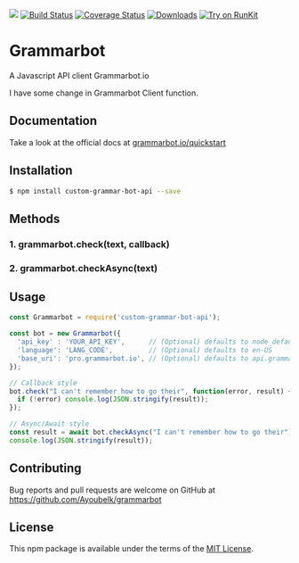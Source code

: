 
[![](https://img.shields.io/npm/v/grammarbot.svg)](https://www.npmjs.com/package/grammarbot)
[![Build Status](https://travis-ci.org/AyoubElk/grammarbot.svg?branch=master)](https://travis-ci.org/AyoubElk/grammarbot)
[![Coverage Status](https://coveralls.io/repos/github/AyoubElk/grammarbot/badge.svg)](https://coveralls.io/github/AyoubElk/grammarbot)
[![Downloads](https://img.shields.io/npm/dm/grammarbot.svg)](https://www.npmjs.com/package/grammarbot)
[![Try on RunKit](https://badge.runkitcdn.com/grammarbot.svg)](https://runkit.com/npm/grammarbot)

# Grammarbot

A Javascript API client Grammarbot.io

I have some change in Grammarbot Client function.


## Documentation

Take a look at the official docs at [grammarbot.io/quickstart](https://www.grammarbot.io/quickstart)


## Installation

```bash
$ npm install custom-grammar-bot-api --save
```


## Methods

### 1. grammarbot.check(text, callback)
### 2. grammarbot.checkAsync(text)


## Usage

```js
const Grammarbot = require('custom-grammar-bot-api');

const bot = new Grammarbot({
  'api_key' : 'YOUR_API_KEY',      // (Optional) defaults to node_default
  'language': 'LANG_CODE',         // (Optional) defaults to en-US
  'base_uri': 'pro.grammarbot.io', // (Optional) defaults to api.grammarbot.io
});

// Callback style
bot.check("I can't remember how to go their", function(error, result) {
  if (!error) console.log(JSON.stringify(result));
});

// Async/Await style
const result = await bot.checkAsync("I can't remember how to go their");
console.log(JSON.stringify(result));
```

## Contributing

Bug reports and pull requests are welcome on GitHub at https://github.com/Ayoubelk/grammarbot


## License

This npm package is available under the terms of the [MIT License](http://opensource.org/licenses/MIT).

